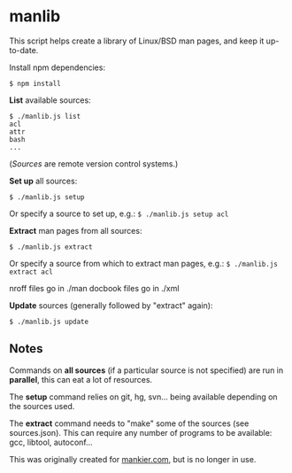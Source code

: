 manlib
======

This script helps create a library of Linux/BSD man pages, and keep it up-to-date.

Install npm dependencies:

    $ npm install

**List** available sources:

    $ ./manlib.js list
    acl
    attr
    bash
    ...

(*Sources* are remote version control systems.)

**Set up** all sources:

    $ ./manlib.js setup

Or specify a source to set up, e.g.: `$ ./manlib.js setup acl`

**Extract** man pages from all sources:

    $ ./manlib.js extract

Or specify a source from which to extract man pages, e.g.: `$ ./manlib.js extract acl`

nroff files go in ./man docbook files go in ./xml

**Update** sources (generally followed by "extract" again):

    $ ./manlib.js update


Notes
-----

Commands on **all sources** (if a particular source is not specified) are run in **parallel**, this can eat a lot of resources.

The **setup** command relies on git, hg, svn... being available depending on the sources used.

The **extract** command needs to "make" some of the sources (see sources.json). This can require any number of programs to be available: gcc, libtool, autoconf...

This was originally created for [mankier.com](https://www.mankier.com/), but is no longer in use.
